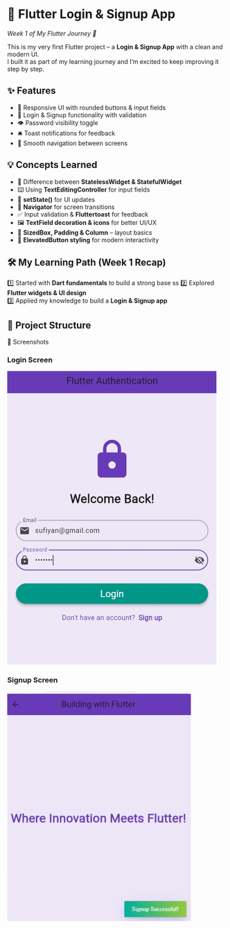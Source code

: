 # 🚀 Flutter Login & Signup App  

_Week 1 of My Flutter Journey 🚀_  

This is my very first Flutter project – a **Login & Signup App** with a clean and modern UI.  
I built it as part of my learning journey and I’m excited to keep improving it step by step.  



## ✨ Features
- 📱 Responsive UI with rounded buttons & input fields  
- 🔐 Login & Signup functionality with validation  
- 👁️ Password visibility toggle  
- 🛎️ Toast notifications for feedback  
- 🔄 Smooth navigation between screens  



## 💡 Concepts Learned
- 📍 Difference between **StatelessWidget & StatefulWidget**  
- ⌨️ Using **TextEditingController** for input fields  
- 🎨 **setState()** for UI updates  
- 🧭 **Navigator** for screen transitions  
- ✅ Input validation & **Fluttertoast** for feedback  
- 🖼️ **TextField decoration & icons** for better UI/UX  
- 📏 **SizedBox, Padding & Column** – layout basics  
- 🔘 **ElevatedButton styling** for modern interactivity  


## 🛠️ My Learning Path (Week 1 Recap)
1️⃣ Started with **Dart fundamentals** to build a strong base ss 
2️⃣ Explored **Flutter widgets & UI design**  
3️⃣ Applied my knowledge to build a **Login & Signup app**  



## 📂 Project Structure

 📸 Screenshots

### Login Screen
![Login Screen](assets/screenshots/login_screen.jpg)

### Signup Screen
![Signup Screen](assets/screenshots/signup_screen.jpeg)
